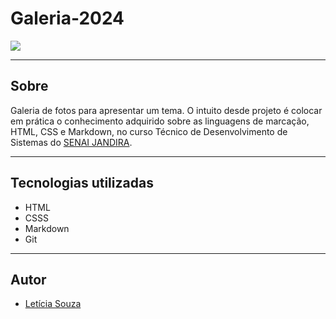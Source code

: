 # Galeria-2024

![](./screenshot/preview.png)

---
## Sobre 
Galeria de fotos para apresentar um tema. O intuito desde projeto é colocar em prática o conhecimento adquirido sobre as linguagens de marcação, HTML, CSS e Markdown, no curso Técnico de Desenvolvimento de Sistemas do [SENAI JANDIRA](https://sp.senai.br/unidade/jandira/).

---
## Tecnologias utilizadas
- HTML
- CSSS
- Markdown
- Git

---
## Autor
- [Letícia Souza](https://www.linkedin.com/in/leticia-souza-almeida-84712a2b5/)
